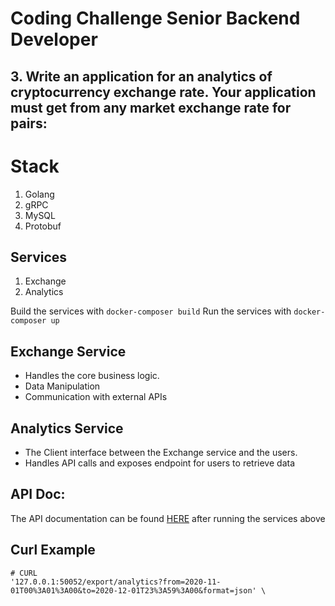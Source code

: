 # Coding Challenge Senior Backend Developer
## 3. Write an application for an analytics of cryptocurrency exchange rate. Your application must get from any market exchange rate for pairs:

# Stack
1. Golang
2. gRPC
3. MySQL
3. Protobuf

## Services

1. Exchange
2. Analytics

Build the services with `docker-composer build`
Run the services with `docker-composer up`

## Exchange Service 
* Handles the core business logic.
* Data Manipulation
* Communication with external APIs

## Analytics Service
* The Client interface between the Exchange service and the users.
* Handles API calls and exposes endpoint for users to retrieve data

## API Doc:
The API documentation can be found [HERE](127.0.0.1:50052/docs) after running the services above

## Curl Example
```
# CURL
'127.0.0.1:50052/export/analytics?from=2020-11-01T00%3A01%3A00&to=2020-12-01T23%3A59%3A00&format=json' \
```

